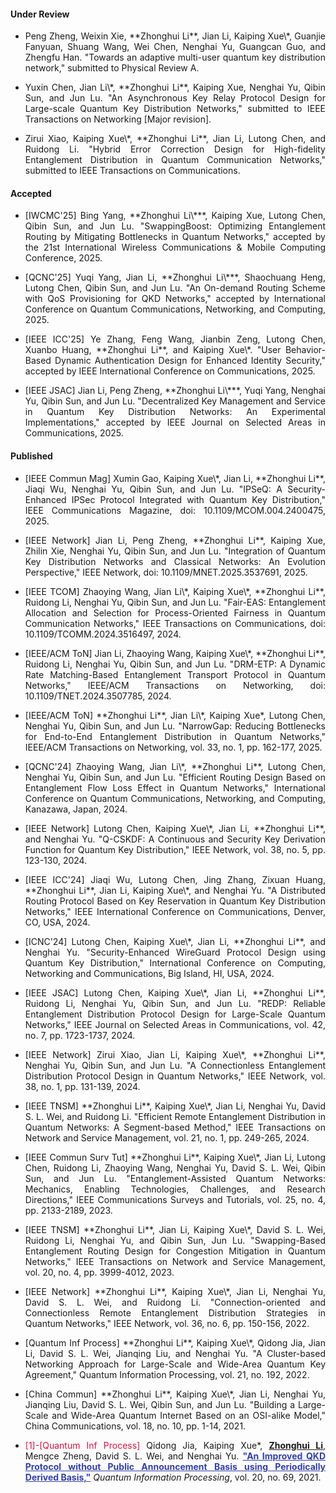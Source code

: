 #### Under Review

- <p style="text-align:justify">Peng Zheng, Weixin Xie, **Zhonghui Li**, Jian Li, Kaiping Xue\*, Guanjie Fanyuan, Shuang Wang, Wei Chen, Nenghai Yu, Guangcan Guo, and Zhengfu Han. "Towards an adaptive multi-user quantum key distribution network," submitted to Physical Review A.</p>

- <p style="text-align:justify">Yuxin Chen, Jian Li\*, **Zhonghui Li**, Kaiping Xue, Nenghai Yu, Qibin Sun, and Jun Lu. "An Asynchronous Key Relay Protocol Design for Large-scale Quantum Key Distribution Networks," submitted to IEEE Transactions on Networking [Major revision].</p>

- <p style="text-align:justify">Zirui Xiao, Kaiping Xue\*, **Zhonghui Li**, Jian Li, Lutong Chen, and Ruidong Li. "Hybrid Error Correction Design for High-fidelity Entanglement Distribution in Quantum Communication Networks," submitted to IEEE Transactions on Communications.</p>

#### Accepted

- <p style="text-align:justify">[IWCMC'25] Bing Yang, **Zhonghui Li\***, Kaiping Xue, Lutong Chen, Qibin Sun, and Jun Lu. "SwappingBoost: Optimizing Entanglement Routing by Mitigating Bottlenecks in Quantum Networks," accepted by the 21st International Wireless Communications & Mobile Computing Conference, 2025. </p>

- <p style="text-align:justify">[QCNC'25] Yuqi Yang, Jian Li, **Zhonghui Li\***, Shaochuang Heng, Lutong Chen, Qibin Sun, and Jun Lu. "An On-demand Routing Scheme with QoS Provisioning for QKD Networks," accepted by International Conference on Quantum Communications, Networking, and Computing, 2025. </p>

- <p style="text-align:justify">[IEEE ICC'25] Ye Zhang, Feng Wang, Jianbin Zeng, Lutong Chen, Xuanbo Huang, **Zhonghui Li**, and Kaiping Xue\*. "User Behavior-Based Dynamic Authentication Design for Enhanced Identity Security," accepted by IEEE International Conference on Communications, 2025. </p>

- <p style="text-align:justify">[IEEE JSAC] Jian Li, Peng Zheng, **Zhonghui Li\***, Yuqi Yang, Nenghai Yu, Qibin Sun, and Jun Lu. "Decentralized Key Management and Service in Quantum Key Distribution Networks: An Experimental Implementations," accepted by IEEE Journal on Selected Areas in Communications, 2025. </p>

#### Published

- <p style="text-align:justify">[IEEE Commun Mag] Xumin Gao, Kaiping Xue\*, Jian Li, **Zhonghui Li**, Jiaqi Wu, Nenghai Yu, Qibin Sun, and Jun Lu. "IPSeQ: A Security-Enhanced IPSec Protocol Integrated with Quantum Key Distribution," IEEE Communications Magazine, doi: 10.1109/MCOM.004.2400475, 2025. </p>

- <p style="text-align:justify">[IEEE Network] Jian Li, Peng Zheng, **Zhonghui Li**, Kaiping Xue, Zhilin Xie, Nenghai Yu, Qibin Sun, and Jun Lu. "Integration of Quantum Key Distribution Networks and Classical Networks: An Evolution Perspective," IEEE Network, doi: 10.1109/MNET.2025.3537691, 2025. </p>

- <p style="text-align:justify">[IEEE TCOM] Zhaoying Wang, Jian Li\*, Kaiping Xue\*, **Zhonghui Li**, Ruidong Li, Nenghai Yu, Qibin Sun, and Jun Lu. "Fair-EAS: Entanglement Allocation and Selection for Process-Oriented Fairness in Quantum Communication Networks," IEEE Transactions on Communications, doi: 10.1109/TCOMM.2024.3516497, 2024. </p>

- <p style="text-align:justify">[IEEE/ACM ToN] Jian Li, Zhaoying Wang, Kaiping Xue\*, **Zhonghui Li**, Ruidong Li, Nenghai Yu, Qibin Sun, and Jun Lu. "DRM-ETP: A Dynamic Rate Matching-Based Entanglement Transport Protocol in Quantum Networks," IEEE/ACM Transactions on Networking, doi: 10.1109/TNET.2024.3507785, 2024. </p>

- <p style="text-align:justify">[IEEE/ACM ToN] **Zhonghui Li**, Jian Li\*, Kaiping Xue*, Lutong Chen, Nenghai Yu, Qibin Sun, and Jun Lu. "NarrowGap: Reducing Bottlenecks for End-to-End Entanglement Distribution in Quantum Networks," IEEE/ACM Transactions on Networking, vol. 33, no. 1, pp. 162-177, 2025. </p>

- <p style="text-align:justify">[QCNC'24] Zhaoying Wang, Jian Li\*, **Zhonghui Li**, Lutong Chen, Nenghai Yu, Qibin Sun, and Jun Lu. "Efficient Routing Design Based on Entanglement Flow Loss Effect in Quantum Networks," International Conference on Quantum Communications, Networking, and Computing, Kanazawa, Japan, 2024. </p>

- <p style="text-align:justify">[IEEE Network] Lutong Chen, Kaiping Xue\*, Jian Li, **Zhonghui Li**, and Nenghai Yu. "Q-CSKDF: A Continuous and Security Key Derivation Function for Quantum Key Distribution," IEEE Network, vol. 38, no. 5, pp. 123-130, 2024. </p>

- <p style="text-align:justify">[IEEE ICC'24] Jiaqi Wu, Lutong Chen, Jing Zhang, Zixuan Huang, **Zhonghui Li**, Jian Li, Kaiping Xue\*, and Nenghai Yu. "A Distributed Routing Protocol Based on Key Reservation in Quantum Key Distribution Networks," IEEE International Conference on Communications, Denver, CO, USA, 2024. </p>

- <p style="text-align:justify">[ICNC'24] Lutong Chen, Kaiping Xue\*, Jian Li, **Zhonghui Li**, and Nenghai Yu. "Security-Enhanced WireGuard Protocol Design using Quantum Key Distribution," International Conference on Computing, Networking and Communications, Big Island, HI, USA, 2024. </p>

- <p style="text-align:justify">[IEEE JSAC] Lutong Chen, Kaiping Xue\*, Jian Li, **Zhonghui Li**, Ruidong Li, Nenghai Yu, Qibin Sun, and Jun Lu. "REDP: Reliable Entanglement Distribution Protocol Design for Large-Scale Quantum Networks," IEEE Journal on Selected Areas in Communications, vol. 42, no. 7, pp. 1723-1737, 2024. </p>

- <p style="text-align:justify">[IEEE Network] Zirui Xiao, Jian Li, Kaiping Xue\*, **Zhonghui Li**, Nenghai Yu, Qibin Sun, and Jun Lu. "A Connectionless Entanglement Distribution Protocol Design in Quantum Networks," IEEE Network, vol. 38, no. 1, pp. 131-139, 2024. </p>

- <p style="text-align:justify">[IEEE TNSM] **Zhonghui Li**, Kaiping Xue\*, Jian Li, Nenghai Yu, David S. L. Wei, and Ruidong Li. "Efficient Remote Entanglement Distribution in Quantum Networks: A Segment-based Method," IEEE Transactions on Network and Service Management, vol. 21, no. 1, pp. 249-265, 2024. </p>

- <p style="text-align:justify">[IEEE Commun Surv Tut] **Zhonghui Li**, Kaiping Xue\*, Jian Li, Lutong Chen, Ruidong Li, Zhaoying Wang, Nenghai Yu, David S. L. Wei, Qibin Sun, and Jun Lu. "Entanglement-Assisted Quantum Networks: Mechanics, Enabling Technologies, Challenges, and Research Directions," IEEE Communications Surveys and Tutorials, vol. 25, no. 4, pp. 2133-2189, 2023. </p>

- <p style="text-align:justify">[IEEE TNSM] **Zhonghui Li**, Jian Li, Kaiping Xue\*, David S. L. Wei, Ruidong Li, Nenghai Yu, and Qibin Sun, Jun Lu. "Swapping-Based Entanglement Routing Design for Congestion Mitigation in Quantum Networks," IEEE Transactions on Network and Service Management, vol. 20, no. 4, pp. 3999-4012, 2023. </p>

- <p style="text-align:justify">[IEEE Network] **Zhonghui Li**, Kaiping Xue\*, Jian Li, Nenghai Yu, David S. L. Wei, and Ruidong Li. "Connection-oriented and Connectionless Remote Entanglement Distribution Strategies in Quantum Networks," IEEE Network, vol. 36, no. 6, pp. 150-156, 2022. </p>

- <p style="text-align:justify">[Quantum Inf Process] **Zhonghui Li**, Kaiping Xue\*, Qidong Jia, Jian Li, David S. L. Wei, Jianqing Liu, and Nenghai Yu. "A Cluster-based Networking Approach for Large-Scale and Wide-Area Quantum Key Agreement," Quantum Information Processing, vol. 21, no. 192, 2022. </p>

- <p style="text-align:justify">[China Commun] **Zhonghui Li**, Kaiping Xue\*, Jian Li, Nenghai Yu, Jianqing Liu, David S. L. Wei, Qibin Sun, and Jun Lu. "Building a Large-Scale and Wide-Area Quantum Internet Based on an OSI-alike Model," China Communications, vol. 18, no. 10, pp. 1-14, 2021. </p>

- <p style="text-align:justify"><span style="color: crimson;">[1]-[Quantum Inf Process]</span> Qidong Jia, Kaiping Xue*, <b><u>Zhonghui Li</u></b>, Mengce Zheng, David S. L. Wei, and Nenghai Yu. <a href="https://link.springer.com/article/10.1007/s11128-021-03000-8" style="color: #323fac; font-weight: bold;">"An Improved QKD Protocol without Public Announcement Basis using Periodically Derived Basis,"</a> <span style="font-style: italic;">Quantum Information Processing</span>, vol. 20, no. 69, 2021.</p>